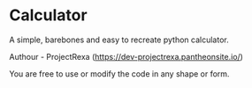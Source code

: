 # Calculator
A simple, barebones and easy to recreate python calculator.

Authour - ProjectRexa (https://dev-projectrexa.pantheonsite.io/)

You are free to use or modify the code in any shape or form.
